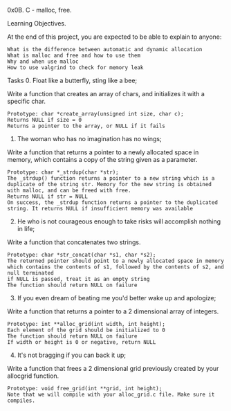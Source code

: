 0x0B. C - malloc, free.

Learning Objectives.

At the end of this project, you are expected to be able to explain to anyone:

    What is the difference between automatic and dynamic allocation
    What is malloc and free and how to use them
    Why and when use malloc
    How to use valgrind to check for memory leak

Tasks
0. Float like a butterfly, sting like a bee;

Write a function that creates an array of chars, and initializes it with a specific char.

    Prototype: char *create_array(unsigned int size, char c);
    Returns NULL if size = 0
    Returns a pointer to the array, or NULL if it fails

1. The woman who has no imagination has no wings;

Write a function that returns a pointer to a newly allocated space in memory, which contains a copy of the string given as a parameter.

    Prototype: char *_strdup(char *str);
    The _strdup() function returns a pointer to a new string which is a duplicate of the string str. Memory for the new string is obtained with malloc, and can be freed with free.
    Returns NULL if str = NULL
    On success, the _strdup function returns a pointer to the duplicated string. It returns NULL if insufficient memory was available

2. He who is not courageous enough to take risks will accomplish nothing in life;

Write a function that concatenates two strings.

    Prototype: char *str_concat(char *s1, char *s2);
    The returned pointer should point to a newly allocated space in memory which contains the contents of s1, followed by the contents of s2, and null terminated
    if NULL is passed, treat it as an empty string
    The function should return NULL on failure

3. If you even dream of beating me you'd better wake up and apologize;

Write a function that returns a pointer to a 2 dimensional array of integers.

    Prototype: int **alloc_grid(int width, int height);
    Each element of the grid should be initialized to 0
    The function should return NULL on failure
    If width or height is 0 or negative, return NULL

4. It's not bragging if you can back it up;

Write a function that frees a 2 dimensional grid previously created by your allocgrid function.

    Prototype: void free_grid(int **grid, int height);
    Note that we will compile with your alloc_grid.c file. Make sure it compiles.

